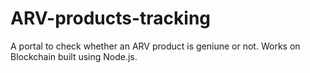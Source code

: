 # ARV-products-tracking
A portal to check whether an ARV product is geniune or not. Works on Blockchain built using Node.js.
